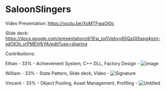 # SaloonSlingers

Video Presentation: https://youtu.be/XoMTFwaOt0c

Slide deck: https://docs.google.com/presentation/d/1Ew_toGVebvy6SQsGlSseg4nzn-xdOIOh_yrPMEhfkYA/edit?usp=sharing

Contributions:

Ethan - 33% - Achievement System, C++ DLL, Factory Design - ![image](https://github.com/WillSucksAtCode/SaloonSlingers/assets/92412422/20328815-1dbe-4860-b7c2-c2a693264ef2)

William - 33% - State Pattern, Slide deck, Video - ![Signature](https://github.com/WillSucksAtCode/SaloonSlingers/assets/92412422/8d79499b-976a-444a-a330-88bfe77bb811)

Vincent - 33% - Object Pooling, Asset Management, Profiling - ![Untitled](https://github.com/WillSucksAtCode/SaloonSlingers/assets/92412422/6a70554d-4eb2-43d2-b3ff-b5901ebfd0c0)
